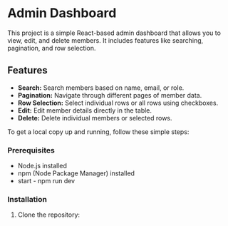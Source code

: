 # Admin Dashboard

This project is a simple React-based admin dashboard that allows you to view, edit, and delete members. It includes features like searching, pagination, and row selection.

## Features

- **Search:** Search members based on name, email, or role.
- **Pagination:** Navigate through different pages of member data.
- **Row Selection:** Select individual rows or all rows using checkboxes.
- **Edit:** Edit member details directly in the table.
- **Delete:** Delete individual members or selected rows.


To get a local copy up and running, follow these simple steps:

### Prerequisites

- Node.js installed
- npm (Node Package Manager) installed
- start - npm run dev

### Installation

1. Clone the repository:
